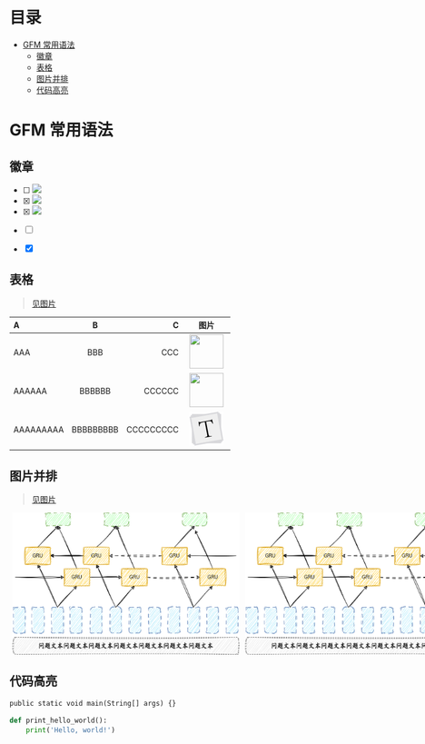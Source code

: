 # 目录
- [GFM 常用语法](#gfm-常用语法)
  - [徽章](#徽章)
  - [表格](#表格)
  - [图片并排](#图片并排)
  - [代码高亮](#代码高亮)

# GFM 常用语法

## 徽章
- [ ] <img src="https://img.shields.io/badge/GFM-文字-ff5722.svg?colorB=00CD00" />
- [x] <img src="https://img.shields.io/badge/GFM-表格-ff5722.svg?colorB=ff69b4" />
- [x] <img src="https://img.shields.io/badge/GFM-图片-ff5722.svg?colorB=FFB6C1&" />
- [ ] []()
- [x] []()


## 表格
> [见图片](/Typora.png)

| A | B | C | 图片 |
| :- | :-: | -: | :-: |
| AAA | BBB | CCC | <img hspace="5px" width="60px" height="60px" src="/Typora.ico" /> | 
| AAAAAA | BBBBBB | CCCCCC | <img hspace="5px" width="60px" height="60px" src="/Typora.ico" /> |
| AAAAAAAAA | BBBBBBBBB | CCCCCCCCC | <img hspace="5px" width="60px" height="60px" src="/Typora.png" /> |


## 图片并排
> [见图片](/GRU模型手绘.png)
<div align="center" style="display:flex">
<img hspace="5px" width="400px" height="250px" src="/GRU模型手绘.png" />
<img hspace="5px" width="400px" height="250px" src="/GRU模型手绘.png" />
</div>

## 代码高亮
```
public static void main(String[] args) {}
```

```python
def print_hello_world():
    print('Hello, world!')
```

